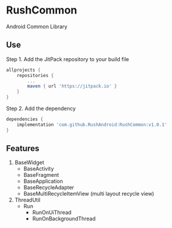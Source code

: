 # RushCommon
Android Common Library

## Use
Step 1. Add the JitPack repository to your build file
```groovy
allprojects {
	repositories {
		...
		maven { url 'https://jitpack.io' }
	}
}
```
Step 2. Add the dependency
```groovy
dependencies {
	implementation 'com.github.RushAndroid:RushCommon:v1.0.1'
}
```

## Features
1. BaseWidget
    - BaseActivity
    - BaseFragment
    - BaseApplication
    - BaseRecycleAdapter
    - BaseMultiRecycleItemView (multi layout recycle view)
2. ThreadUtil
    - Run
        + RunOnUiThread
        + RunOnBackgroundThread